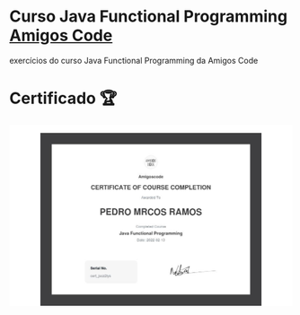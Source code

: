 # Curso Java Functional Programming <a href="https://amigoscode.com/">Amigos Code</a>
exercícios do curso Java Functional Programming  da Amigos Code


 # Certificado  :trophy:
   ![](https://github.com/P3d50/JavaFunctionalProgrammingAmigosCode/blob/main/certificate-of-completion-for-java-functional-programming.jpg)
 


